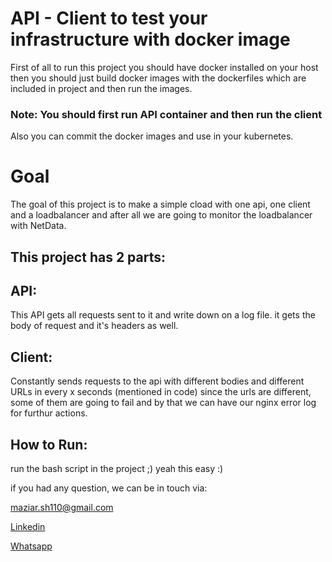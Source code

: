 # API - Client to test your infrastructure with docker image
First of all to run this project you should have docker installed on your host then you should just build docker images with the dockerfiles which are included in project and then run the images. 
### Note: **You should first run API container and then run the client**
Also you can commit the docker images and use in your kubernetes. 

# Goal
The goal of this project is to make a simple cload with one api, one client and a loadbalancer and after all we are going to monitor the loadbalancer with NetData.

## This project has 2 parts:

## API:

This API gets all requests sent to it and write down on a log file. it gets the body of request and it's headers as well.

## Client:
Constantly sends requests to the api with different bodies and different URLs in every x seconds (mentioned in code) 
since the urls are different, some of them are going to fail and by that we can have our nginx error log for furthur actions.

## How to Run:
run the bash script in the project ;) yeah this easy :)


if you had any question, we can be in touch via:

[maziar.sh110@gmail.com](mailto:maziar.sh110@gmail.com)

[Linkedin](https://www.linkedin.com/in/maziar-shahsavanpour-a4210088/)

[Whatsapp](https://api.whatsapp.com/send?phone=+989156262067)
